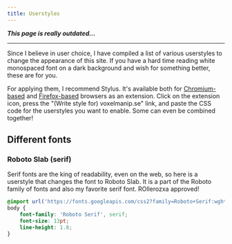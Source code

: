 ```yaml
---
title: Userstyles
---
```


***This page is really outdated...***

---

Since I believe in user choice, I have compiled a list of various userstyles to change the appearance of this site. If you have a hard time reading white monospaced font on a dark background and wish for something better, these are for you.

For applying them, I recommend Stylus. It's available both for [Chromium-based](https://chrome.google.com/webstore/detail/stylus/clngdbkpkpeebahjckkjfobafhncgmne) and [Firefox-based](https://addons.mozilla.org/firefox/addon/styl-us/) browsers as an extension. Click on the extension icon, press the "(Write style for) voxelmanip.se" link, and paste the CSS code for the userstyles you want to enable. Some can even be combined together!

## Different fonts

### Roboto Slab (serif)
Serif fonts are the king of readability, even on the web, so here is a userstyle that changes the font to Roboto Slab. It is a part of the Roboto family of fonts and also my favorite serif font. ROllerozxa approved!

```css
@import url('https://fonts.googleapis.com/css2?family=Roboto+Serif:wght@400;700&display=swap');
body {
	font-family: 'Roboto Serif', serif;
	font-size: 13pt;
	line-height: 1.8;
}
```
